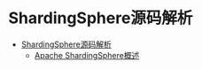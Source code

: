 # ShardingSphere源码解析

- [ShardingSphere源码解析](#shardingsphere源码解析)
  - [Apache ShardingSphere概述](#apache-shardingsphere概述)


